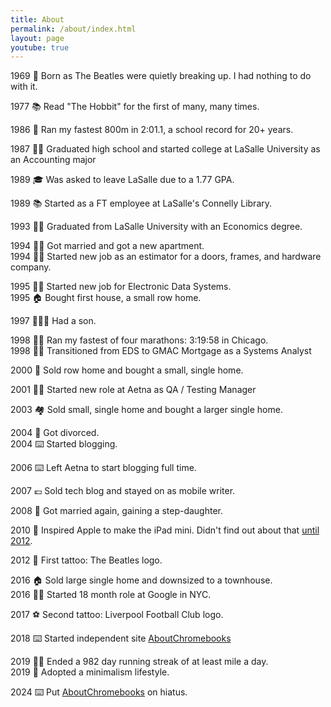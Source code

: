 ```yaml
---
title: About
permalink: /about/index.html
layout: page
youtube: true
---
```

1969 👶 Born as The Beatles were quietly breaking up. I had nothing to do with it.

1977 📚 Read "The Hobbit" for the first of many, many times.

1986 🏃 Ran my fastest 800m in 2:01.1, a school record for 20+ years.

1987 👨‍🎓 Graduated high school and started college at LaSalle University as an Accounting major

1989 🎓 Was asked to leave LaSalle due to a 1.77 GPA.

1989 📚 Started as a FT employee at LaSalle's Connelly Library.

1993 👨‍🎓 Graduated from LaSalle University with an Economics degree.

1994 👰‍♀️ Got married and got a new apartment.  
1994 👨‍💼 Started new job as an estimator for a doors, frames, and hardware company.

1995 👨‍💼 Started new job for Electronic Data Systems.  
1995 🏠 Bought first house, a small row home.

1997 👨‍👩‍👦 Had a son.

1998 🏃‍♂️ Ran my fastest of four marathons: 3:19:58 in Chicago.  
1998 👨‍💼 Transitioned from EDS to GMAC Mortgage as a Systems Analyst

2000 🏡 Sold row home and bought a small, single home.

2001 👨‍💼 Started new role at Aetna as QA / Testing Manager

2003 🏘️ Sold small, single home and bought a larger single home.

2004 🫤 Got divorced.  
2004 ⌨️ Started blogging.

2006 ⌨️ Left Aetna to start blogging full time.

2007 💶 Sold tech blog and stayed on as mobile writer.

2008 👰 Got married again, gaining a step-daughter.

2010 🍎 Inspired Apple to make the iPad mini. Didn't find out about that [until 2012](https://zatznotfunny.com/2012-08/kevin-tofel-inspires-apple-to-build-7-ipad/).

2012 🎸 First tattoo: The Beatles logo.

2016 🏠 Sold large single home and downsized to a townhouse.  
2016 👨‍💼 Started 18 month role at Google in NYC.

2017 ⚽️ Second tattoo: Liverpool Football Club logo.

2018 ⌨️ Started independent site [AboutChromebooks](https://www.aboutchromebooks.com)

2019 🏃‍♂️ Ended a 982 day running streak of at least mile a day.  
2019 🧘 Adopted a minimalism lifestyle.  

2024 ⌨️ Put [AboutChromebooks](https://www.aboutchromebooks.com) on hiatus.
